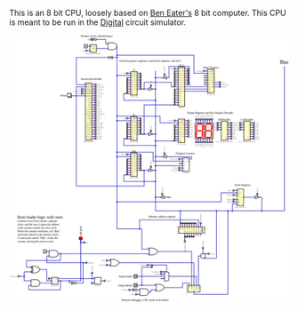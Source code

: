 
This is an 8 bit CPU, loosely based on [Ben Eater's](https://eater.net/8bit) 8 bit computer. This CPU is meant to be run in the [Digital](https://github.com/hneemann/Digital) circuit simulator.

![](https://raw.githubusercontent.com/adotout/8bitcpu/main/exports/CPU.svg)

